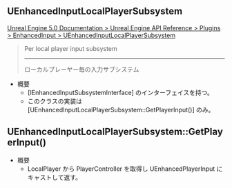 ## UEnhancedInputLocalPlayerSubsystem

[Unreal Engine 5.0 Documentation > Unreal Engine API Reference > Plugins > EnhancedInput > UEnhancedInputLocalPlayerSubsystem](https://docs.unrealengine.com/5.0/en-US/API/Plugins/EnhancedInput/UEnhancedInputLocalPlayerSubsyst-/)

> Per local player input subsystem  
> 
> ----
> ローカルプレーヤー毎の入力サブシステム

* 概要
	* [IEnhancedInputSubsystemInterface] のインターフェイスを持つ。
	* このクラスの実装は [UEnhancedInputLocalPlayerSubsystem::GetPlayerInput()] のみ。

## UEnhancedInputLocalPlayerSubsystem::GetPlayerInput()


* 概要
	* LocalPlayer から PlayerController を取得し UEnhancedPlayerInput にキャストして返す。

